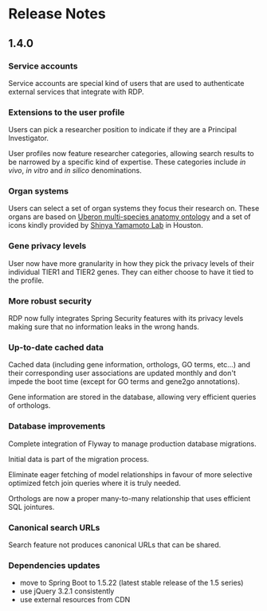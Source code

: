 # Release Notes

## 1.4.0

### Service accounts

Service accounts are special kind of users that are used to authenticate external services that integrate with RDP.

### Extensions to the user profile

Users can pick a researcher position to indicate if they are a Principal Investigator.

User profiles now feature researcher categories, allowing search results to be narrowed by a specific kind of expertise. 
These categories include *in vivo*, *in vitro* and *in silico* denominations.

### Organ systems

Users can select a set of organ systems they focus their research on. These organs are based on [Uberon multi-species anatomy ontology](http://www.obofoundry.org/ontology/uberon.html) 
and a set of icons kindly provided by [Shinya Yamamoto Lab](https://www.researchgate.net/lab/Shinya-Yamamoto-Lab) in Houston.

### Gene privacy levels

User now have more granularity in how they pick the privacy levels of their individual TIER1 and TIER2 genes. They can
either choose to have it tied to the profile.

### More robust security

RDP now fully integrates Spring Security features with its privacy levels making sure that no information leaks in the
wrong hands.

### Up-to-date cached data

Cached data (including gene information, orthologs, GO terms, etc...) and their corresponding user associations are 
updated monthly and don't impede the boot time (except for GO terms and gene2go annotations).

Gene information are stored in the database, allowing very efficient queries of orthologs.

### Database improvements

Complete integration of Flyway to manage production database migrations.

Initial data is part of the migration process.

Eliminate eager fetching of model relationships in favour of more selective optimized fetch join queries where it is 
truly needed.

Orthologs are now a proper many-to-many relationship that uses efficient SQL jointures.

### Canonical search URLs

Search feature not produces canonical URLs that can be shared.
   
### Dependencies updates

 - move to Spring Boot to 1.5.22 (latest stable release of the 1.5 series)
 - use jQuery 3.2.1 consistently
 - use external resources from CDN
